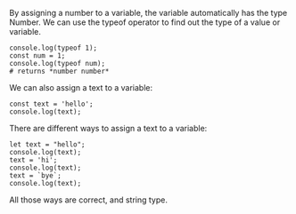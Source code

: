 By assigning a number to a variable, the variable automatically has the type Number.
We can use the typeof operator to find out the type of a value or variable. 
```
console.log(typeof 1);
const num = 1;
console.log(typeof num);
# returns *number number*
```
We can also assign a text to a variable:
```
const text = 'hello';
console.log(text);
```
There are different ways to assign a text to a variable:
```
let text = "hello";
console.log(text);
text = 'hi';
console.log(text);
text = `bye`;
console.log(text);
```
All those ways are correct, and string type. 
